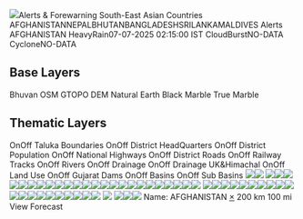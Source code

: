 ![](https://www.mosdac.gov.in/afs/static/media/MOSDAC_banner.44c7af18.png)Alerts & Forewarning
South-East Asian Countries
AFGHANISTANNEPALBHUTANBANGLADESHSRILANKAMALDIVES
Alerts AFGHANISTAN
HeavyRain07-07-2025 02:15:00 IST
CloudBurstNO-DATA
CycloneNO-DATA
## Base Layers
Bhuvan OSM GTOPO DEM Natural Earth Black Marble True Marble
## Thematic Layers
OnOff
Taluka Boundaries
OnOff
District HeadQuarters
OnOff
District Population
OnOff
National Highways
OnOff
District Roads
OnOff
Railway Tracks
OnOff
Rivers
OnOff
Drainage
OnOff
Drainage UK&Himachal
OnOff
Land Use
OnOff
Gujarat Dams
OnOff
Basins
OnOff
Sub Basins
![](https://www.mosdac.gov.in/geoserver_2/worldview/wms?service=WMS&request=GetMap&layers=worldview%3ASAARC&styles=&format=image%2Fpng&transparent=true&version=1.1.1&width=256&height=256&srs=EPSG%3A4326&CQL_FILTER=name%3D'AFGHANISTAN'%20OR%20name%3D'AFGHANISTAN'&bbox=67.5,22.5,78.75,33.75)![](https://www.mosdac.gov.in/geoserver_2/worldview/wms?service=WMS&request=GetMap&layers=worldview%3ASAARC&styles=&format=image%2Fpng&transparent=true&version=1.1.1&width=256&height=256&srs=EPSG%3A4326&CQL_FILTER=name%3D'AFGHANISTAN'%20OR%20name%3D'AFGHANISTAN'&bbox=78.75,22.5,90,33.75)
![](https://www.mosdac.gov.in/geoserver_2/worldview/wms?service=WMS&request=GetMap&layers=worldview%3ASAARC&styles=&format=image%2Fpng&transparent=true&version=1.1.1&width=256&height=256&srs=EPSG%3A4326&CQL_FILTER=name%3D'AFGHANISTAN'%20OR%20name%3D'AFGHANISTAN'&bbox=61.875,33.75,67.5,39.375)![](https://www.mosdac.gov.in/geoserver_2/worldview/wms?service=WMS&request=GetMap&layers=worldview%3ASAARC&styles=&format=image%2Fpng&transparent=true&version=1.1.1&width=256&height=256&srs=EPSG%3A4326&CQL_FILTER=name%3D'AFGHANISTAN'%20OR%20name%3D'AFGHANISTAN'&bbox=67.5,33.75,73.125,39.375)![](https://www.mosdac.gov.in/geoserver_2/worldview/wms?service=WMS&request=GetMap&layers=worldview%3ASAARC&styles=&format=image%2Fpng&transparent=true&version=1.1.1&width=256&height=256&srs=EPSG%3A4326&CQL_FILTER=name%3D'AFGHANISTAN'%20OR%20name%3D'AFGHANISTAN'&bbox=61.875,28.125,67.5,33.75)![](https://www.mosdac.gov.in/geoserver_2/worldview/wms?service=WMS&request=GetMap&layers=worldview%3ASAARC&styles=&format=image%2Fpng&transparent=true&version=1.1.1&width=256&height=256&srs=EPSG%3A4326&CQL_FILTER=name%3D'AFGHANISTAN'%20OR%20name%3D'AFGHANISTAN'&bbox=67.5,28.125,73.125,33.75)![](https://www.mosdac.gov.in/geoserver_2/worldview/wms?service=WMS&request=GetMap&layers=worldview%3ASAARC&styles=&format=image%2Fpng&transparent=true&version=1.1.1&width=256&height=256&srs=EPSG%3A4326&CQL_FILTER=name%3D'AFGHANISTAN'%20OR%20name%3D'AFGHANISTAN'&bbox=61.875,39.375,67.5,45)![](https://www.mosdac.gov.in/geoserver_2/worldview/wms?service=WMS&request=GetMap&layers=worldview%3ASAARC&styles=&format=image%2Fpng&transparent=true&version=1.1.1&width=256&height=256&srs=EPSG%3A4326&CQL_FILTER=name%3D'AFGHANISTAN'%20OR%20name%3D'AFGHANISTAN'&bbox=67.5,39.375,73.125,45)![](https://www.mosdac.gov.in/geoserver_2/worldview/wms?service=WMS&request=GetMap&layers=worldview%3ASAARC&styles=&format=image%2Fpng&transparent=true&version=1.1.1&width=256&height=256&srs=EPSG%3A4326&CQL_FILTER=name%3D'AFGHANISTAN'%20OR%20name%3D'AFGHANISTAN'&bbox=56.25,33.75,61.875,39.375)![](https://www.mosdac.gov.in/geoserver_2/worldview/wms?service=WMS&request=GetMap&layers=worldview%3ASAARC&styles=&format=image%2Fpng&transparent=true&version=1.1.1&width=256&height=256&srs=EPSG%3A4326&CQL_FILTER=name%3D'AFGHANISTAN'%20OR%20name%3D'AFGHANISTAN'&bbox=73.125,33.75,78.75,39.375)![](https://www.mosdac.gov.in/geoserver_2/worldview/wms?service=WMS&request=GetMap&layers=worldview%3ASAARC&styles=&format=image%2Fpng&transparent=true&version=1.1.1&width=256&height=256&srs=EPSG%3A4326&CQL_FILTER=name%3D'AFGHANISTAN'%20OR%20name%3D'AFGHANISTAN'&bbox=56.25,28.125,61.875,33.75)![](https://www.mosdac.gov.in/geoserver_2/worldview/wms?service=WMS&request=GetMap&layers=worldview%3ASAARC&styles=&format=image%2Fpng&transparent=true&version=1.1.1&width=256&height=256&srs=EPSG%3A4326&CQL_FILTER=name%3D'AFGHANISTAN'%20OR%20name%3D'AFGHANISTAN'&bbox=73.125,28.125,78.75,33.75)![](https://www.mosdac.gov.in/geoserver_2/worldview/wms?service=WMS&request=GetMap&layers=worldview%3ASAARC&styles=&format=image%2Fpng&transparent=true&version=1.1.1&width=256&height=256&srs=EPSG%3A4326&CQL_FILTER=name%3D'AFGHANISTAN'%20OR%20name%3D'AFGHANISTAN'&bbox=61.875,22.5,67.5,28.125)![](https://www.mosdac.gov.in/geoserver_2/worldview/wms?service=WMS&request=GetMap&layers=worldview%3ASAARC&styles=&format=image%2Fpng&transparent=true&version=1.1.1&width=256&height=256&srs=EPSG%3A4326&CQL_FILTER=name%3D'AFGHANISTAN'%20OR%20name%3D'AFGHANISTAN'&bbox=67.5,22.5,73.125,28.125)![](https://www.mosdac.gov.in/geoserver_2/worldview/wms?service=WMS&request=GetMap&layers=worldview%3ASAARC&styles=&format=image%2Fpng&transparent=true&version=1.1.1&width=256&height=256&srs=EPSG%3A4326&CQL_FILTER=name%3D'AFGHANISTAN'%20OR%20name%3D'AFGHANISTAN'&bbox=56.25,39.375,61.875,45)![](https://www.mosdac.gov.in/geoserver_2/worldview/wms?service=WMS&request=GetMap&layers=worldview%3ASAARC&styles=&format=image%2Fpng&transparent=true&version=1.1.1&width=256&height=256&srs=EPSG%3A4326&CQL_FILTER=name%3D'AFGHANISTAN'%20OR%20name%3D'AFGHANISTAN'&bbox=73.125,39.375,78.75,45)![](https://www.mosdac.gov.in/geoserver_2/worldview/wms?service=WMS&request=GetMap&layers=worldview%3ASAARC&styles=&format=image%2Fpng&transparent=true&version=1.1.1&width=256&height=256&srs=EPSG%3A4326&CQL_FILTER=name%3D'AFGHANISTAN'%20OR%20name%3D'AFGHANISTAN'&bbox=56.25,22.5,61.875,28.125)![](https://www.mosdac.gov.in/geoserver_2/worldview/wms?service=WMS&request=GetMap&layers=worldview%3ASAARC&styles=&format=image%2Fpng&transparent=true&version=1.1.1&width=256&height=256&srs=EPSG%3A4326&CQL_FILTER=name%3D'AFGHANISTAN'%20OR%20name%3D'AFGHANISTAN'&bbox=73.125,22.5,78.75,28.125)![](https://www.mosdac.gov.in/geoserver_2/worldview/wms?service=WMS&request=GetMap&layers=worldview%3ASAARC&styles=&format=image%2Fpng&transparent=true&version=1.1.1&width=256&height=256&srs=EPSG%3A4326&CQL_FILTER=name%3D'AFGHANISTAN'%20OR%20name%3D'AFGHANISTAN'&bbox=50.625,33.75,56.25,39.375)![](https://www.mosdac.gov.in/geoserver_2/worldview/wms?service=WMS&request=GetMap&layers=worldview%3ASAARC&styles=&format=image%2Fpng&transparent=true&version=1.1.1&width=256&height=256&srs=EPSG%3A4326&CQL_FILTER=name%3D'AFGHANISTAN'%20OR%20name%3D'AFGHANISTAN'&bbox=78.75,33.75,84.375,39.375)![](https://www.mosdac.gov.in/geoserver_2/worldview/wms?service=WMS&request=GetMap&layers=worldview%3ASAARC&styles=&format=image%2Fpng&transparent=true&version=1.1.1&width=256&height=256&srs=EPSG%3A4326&CQL_FILTER=name%3D'AFGHANISTAN'%20OR%20name%3D'AFGHANISTAN'&bbox=50.625,28.125,56.25,33.75)![](https://www.mosdac.gov.in/geoserver_2/worldview/wms?service=WMS&request=GetMap&layers=worldview%3ASAARC&styles=&format=image%2Fpng&transparent=true&version=1.1.1&width=256&height=256&srs=EPSG%3A4326&CQL_FILTER=name%3D'AFGHANISTAN'%20OR%20name%3D'AFGHANISTAN'&bbox=78.75,28.125,84.375,33.75)![](https://www.mosdac.gov.in/geoserver_2/worldview/wms?service=WMS&request=GetMap&layers=worldview%3ASAARC&styles=&format=image%2Fpng&transparent=true&version=1.1.1&width=256&height=256&srs=EPSG%3A4326&CQL_FILTER=name%3D'AFGHANISTAN'%20OR%20name%3D'AFGHANISTAN'&bbox=50.625,39.375,56.25,45)![](https://www.mosdac.gov.in/geoserver_2/worldview/wms?service=WMS&request=GetMap&layers=worldview%3ASAARC&styles=&format=image%2Fpng&transparent=true&version=1.1.1&width=256&height=256&srs=EPSG%3A4326&CQL_FILTER=name%3D'AFGHANISTAN'%20OR%20name%3D'AFGHANISTAN'&bbox=78.75,39.375,84.375,45)![](https://www.mosdac.gov.in/geoserver_2/worldview/wms?service=WMS&request=GetMap&layers=worldview%3ASAARC&styles=&format=image%2Fpng&transparent=true&version=1.1.1&width=256&height=256&srs=EPSG%3A4326&CQL_FILTER=name%3D'AFGHANISTAN'%20OR%20name%3D'AFGHANISTAN'&bbox=50.625,22.5,56.25,28.125)![](https://www.mosdac.gov.in/geoserver_2/worldview/wms?service=WMS&request=GetMap&layers=worldview%3ASAARC&styles=&format=image%2Fpng&transparent=true&version=1.1.1&width=256&height=256&srs=EPSG%3A4326&CQL_FILTER=name%3D'AFGHANISTAN'%20OR%20name%3D'AFGHANISTAN'&bbox=78.75,22.5,84.375,28.125)
![](https://bhuvan-vec1.nrsc.gov.in/bhuvan/gwc/service/wms?service=WMS&request=GetMap&layers=india3&styles=&format=image%2Fpng&transparent=true&version=1.1.1&width=256&height=256&srs=EPSG%3A4326&bbox=61.875,33.75,67.5,39.375)![](https://bhuvan-vec1.nrsc.gov.in/bhuvan/gwc/service/wms?service=WMS&request=GetMap&layers=india3&styles=&format=image%2Fpng&transparent=true&version=1.1.1&width=256&height=256&srs=EPSG%3A4326&bbox=61.875,28.125,67.5,33.75)![](https://bhuvan-vec1.nrsc.gov.in/bhuvan/gwc/service/wms?service=WMS&request=GetMap&layers=india3&styles=&format=image%2Fpng&transparent=true&version=1.1.1&width=256&height=256&srs=EPSG%3A4326&bbox=56.25,33.75,61.875,39.375)![](https://bhuvan-vec1.nrsc.gov.in/bhuvan/gwc/service/wms?service=WMS&request=GetMap&layers=india3&styles=&format=image%2Fpng&transparent=true&version=1.1.1&width=256&height=256&srs=EPSG%3A4326&bbox=67.5,33.75,73.125,39.375)![](https://bhuvan-vec1.nrsc.gov.in/bhuvan/gwc/service/wms?service=WMS&request=GetMap&layers=india3&styles=&format=image%2Fpng&transparent=true&version=1.1.1&width=256&height=256&srs=EPSG%3A4326&bbox=56.25,28.125,61.875,33.75)![](https://bhuvan-vec1.nrsc.gov.in/bhuvan/gwc/service/wms?service=WMS&request=GetMap&layers=india3&styles=&format=image%2Fpng&transparent=true&version=1.1.1&width=256&height=256&srs=EPSG%3A4326&bbox=67.5,28.125,73.125,33.75)![](https://bhuvan-vec1.nrsc.gov.in/bhuvan/gwc/service/wms?service=WMS&request=GetMap&layers=india3&styles=&format=image%2Fpng&transparent=true&version=1.1.1&width=256&height=256&srs=EPSG%3A4326&bbox=61.875,39.375,67.5,45)![](https://bhuvan-vec1.nrsc.gov.in/bhuvan/gwc/service/wms?service=WMS&request=GetMap&layers=india3&styles=&format=image%2Fpng&transparent=true&version=1.1.1&width=256&height=256&srs=EPSG%3A4326&bbox=61.875,22.5,67.5,28.125)![](https://bhuvan-vec1.nrsc.gov.in/bhuvan/gwc/service/wms?service=WMS&request=GetMap&layers=india3&styles=&format=image%2Fpng&transparent=true&version=1.1.1&width=256&height=256&srs=EPSG%3A4326&bbox=56.25,39.375,61.875,45)![](https://bhuvan-vec1.nrsc.gov.in/bhuvan/gwc/service/wms?service=WMS&request=GetMap&layers=india3&styles=&format=image%2Fpng&transparent=true&version=1.1.1&width=256&height=256&srs=EPSG%3A4326&bbox=67.5,39.375,73.125,45)![](https://bhuvan-vec1.nrsc.gov.in/bhuvan/gwc/service/wms?service=WMS&request=GetMap&layers=india3&styles=&format=image%2Fpng&transparent=true&version=1.1.1&width=256&height=256&srs=EPSG%3A4326&bbox=56.25,22.5,61.875,28.125)![](https://bhuvan-vec1.nrsc.gov.in/bhuvan/gwc/service/wms?service=WMS&request=GetMap&layers=india3&styles=&format=image%2Fpng&transparent=true&version=1.1.1&width=256&height=256&srs=EPSG%3A4326&bbox=67.5,22.5,73.125,28.125)![](https://bhuvan-vec1.nrsc.gov.in/bhuvan/gwc/service/wms?service=WMS&request=GetMap&layers=india3&styles=&format=image%2Fpng&transparent=true&version=1.1.1&width=256&height=256&srs=EPSG%3A4326&bbox=50.625,33.75,56.25,39.375)![](https://bhuvan-vec1.nrsc.gov.in/bhuvan/gwc/service/wms?service=WMS&request=GetMap&layers=india3&styles=&format=image%2Fpng&transparent=true&version=1.1.1&width=256&height=256&srs=EPSG%3A4326&bbox=73.125,33.75,78.75,39.375)![](https://bhuvan-vec1.nrsc.gov.in/bhuvan/gwc/service/wms?service=WMS&request=GetMap&layers=india3&styles=&format=image%2Fpng&transparent=true&version=1.1.1&width=256&height=256&srs=EPSG%3A4326&bbox=50.625,28.125,56.25,33.75)![](https://bhuvan-vec1.nrsc.gov.in/bhuvan/gwc/service/wms?service=WMS&request=GetMap&layers=india3&styles=&format=image%2Fpng&transparent=true&version=1.1.1&width=256&height=256&srs=EPSG%3A4326&bbox=73.125,28.125,78.75,33.75)![](https://bhuvan-vec1.nrsc.gov.in/bhuvan/gwc/service/wms?service=WMS&request=GetMap&layers=india3&styles=&format=image%2Fpng&transparent=true&version=1.1.1&width=256&height=256&srs=EPSG%3A4326&bbox=50.625,39.375,56.25,45)![](https://bhuvan-vec1.nrsc.gov.in/bhuvan/gwc/service/wms?service=WMS&request=GetMap&layers=india3&styles=&format=image%2Fpng&transparent=true&version=1.1.1&width=256&height=256&srs=EPSG%3A4326&bbox=73.125,39.375,78.75,45)![](https://bhuvan-vec1.nrsc.gov.in/bhuvan/gwc/service/wms?service=WMS&request=GetMap&layers=india3&styles=&format=image%2Fpng&transparent=true&version=1.1.1&width=256&height=256&srs=EPSG%3A4326&bbox=50.625,22.5,56.25,28.125)![](https://bhuvan-vec1.nrsc.gov.in/bhuvan/gwc/service/wms?service=WMS&request=GetMap&layers=india3&styles=&format=image%2Fpng&transparent=true&version=1.1.1&width=256&height=256&srs=EPSG%3A4326&bbox=73.125,22.5,78.75,28.125)
![](https://www.mosdac.gov.in/afs/country)
![](https://www.mosdac.gov.in/afs/country)![](https://www.mosdac.gov.in/afs/static/media/hr-inactive.d83f611b.gif)![](https://www.mosdac.gov.in/afs/static/media/hr-inactive.d83f611b.gif)
Name: AFGHANISTAN
[×](https://www.mosdac.gov.in/afs/country#close)
[](https://www.mosdac.gov.in/afs/country "Home")
[](https://www.mosdac.gov.in/afs/country "View Fullscreen")
[](https://www.mosdac.gov.in/afs/country "Show me where I am")
200 km
100 mi
View Forecast
